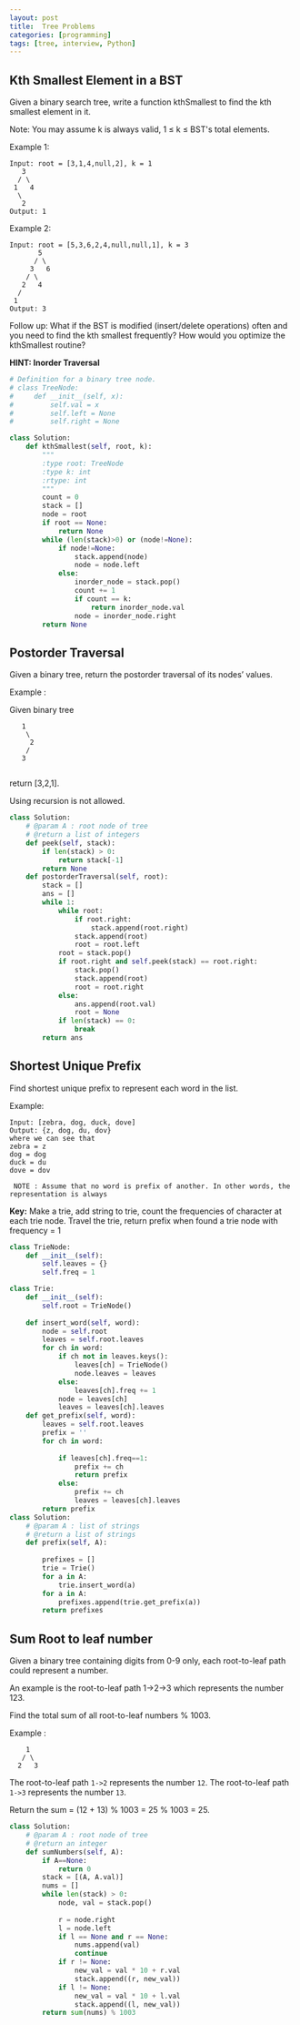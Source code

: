 ```yaml
---
layout: post
title:  Tree Problems
categories: [programming]
tags: [tree, interview, Python]
---
```


## Kth Smallest Element in a BST 

Given a binary search tree, write a function kthSmallest to find the kth smallest element in it.

Note: 
You may assume k is always valid, 1 ≤ k ≤ BST's total elements.

Example 1:

```
Input: root = [3,1,4,null,2], k = 1
   3
  / \
 1   4
  \
   2
Output: 1
```

Example 2:

```
Input: root = [5,3,6,2,4,null,null,1], k = 3
       5
      / \
     3   6
    / \
   2   4
  /
 1
Output: 3
```

Follow up:
What if the BST is modified (insert/delete operations) often and you need to find the kth smallest frequently? How would you optimize the kthSmallest routine?

__HINT: Inorder Traversal__

```python
# Definition for a binary tree node.
# class TreeNode:
#     def __init__(self, x):
#         self.val = x
#         self.left = None
#         self.right = None

class Solution:
    def kthSmallest(self, root, k):
        """
        :type root: TreeNode
        :type k: int
        :rtype: int
        """
        count = 0
        stack = []
        node = root
        if root == None:
            return None
        while (len(stack)>0) or (node!=None):
            if node!=None:
                stack.append(node)
                node = node.left
            else:
                inorder_node = stack.pop()
                count += 1
                if count == k:
                    return inorder_node.val
                node = inorder_node.right
        return None
```

## Postorder Traversal

Given a binary tree, return the postorder traversal of its nodes’ values.

Example :

Given binary tree

```
   1
    \
     2
    /
   3
   
```
return [3,2,1].

Using recursion is not allowed.

```python
class Solution:
    # @param A : root node of tree
    # @return a list of integers
    def peek(self, stack):
        if len(stack) > 0: 
            return stack[-1] 
        return None
    def postorderTraversal(self, root):
        stack = []
        ans = []
        while 1:
            while root:
                if root.right:
                    stack.append(root.right)
                stack.append(root)
                root = root.left
            root = stack.pop()
            if root.right and self.peek(stack) == root.right:
                stack.pop()
                stack.append(root)
                root = root.right
            else:
                ans.append(root.val)
                root = None
            if len(stack) == 0:
                break
        return ans
```

## Shortest Unique Prefix

Find shortest unique prefix to represent each word in the list.

Example:

```
Input: [zebra, dog, duck, dove]
Output: {z, dog, du, dov}
where we can see that
zebra = z
dog = dog
duck = du
dove = dov
```
```
 NOTE : Assume that no word is prefix of another. In other words, the representation is always 
```

__Key:__ Make a trie, add string to trie, count the frequencies of character at each trie node. Travel the trie, return prefix when found a trie node with frequency = 1 

```python
class TrieNode:
    def __init__(self):
        self.leaves = {}
        self.freq = 1

class Trie:
    def __init__(self):
        self.root = TrieNode()
    
    def insert_word(self, word):
        node = self.root
        leaves = self.root.leaves
        for ch in word:
            if ch not in leaves.keys():
                leaves[ch] = TrieNode()
                node.leaves = leaves
            else:
                leaves[ch].freq += 1
            node = leaves[ch]
            leaves = leaves[ch].leaves
    def get_prefix(self, word):
        leaves = self.root.leaves
        prefix = ''
        for ch in word:
            
            if leaves[ch].freq==1:
                prefix += ch
                return prefix
            else:
                prefix += ch
                leaves = leaves[ch].leaves
        return prefix
class Solution:
    # @param A : list of strings
    # @return a list of strings
    def prefix(self, A):
        
        prefixes = []
        trie = Trie()
        for a in A:
            trie.insert_word(a)
        for a in A:
            prefixes.append(trie.get_prefix(a))
        return prefixes
```

## Sum Root to leaf number

Given a binary tree containing digits from 0-9 only, each root-to-leaf path could represent a number.

An example is the root-to-leaf path 1->2->3 which represents the number 123.

Find the total sum of all root-to-leaf numbers % 1003.

Example :

```
    1
   / \
  2   3
```
The root-to-leaf path ```1->2``` represents the number ```12```.
The root-to-leaf path ```1->3``` represents the number ```13```.

Return the sum = (12 + 13) % 1003 = 25 % 1003 = 25.

```python
class Solution:
    # @param A : root node of tree
    # @return an integer
    def sumNumbers(self, A):
        if A==None:
            return 0
        stack = [(A, A.val)]
        nums = []
        while len(stack) > 0:
            node, val = stack.pop()
            
            r = node.right
            l = node.left
            if l == None and r == None:
                nums.append(val)
                continue
            if r != None:
                new_val = val * 10 + r.val
                stack.append((r, new_val))
            if l != None:
                new_val = val * 10 + l.val
                stack.append((l, new_val))
        return sum(nums) % 1003
```

